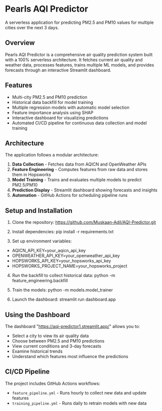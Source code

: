 # Pearls AQI Predictor
A serverless application for predicting PM2.5 and PM10 values for multiple cities over the next 3 days.

## Overview
Pearls AQI Predictor is a comprehensive air quality prediction system built with a 100% serverless architecture. It fetches current air quality and weather data, processes features, trains multiple ML models, and provides forecasts through an interactive Streamlit dashboard.

## Features
- Multi-city PM2.5 and PM10 prediction
- Historical data backfill for model training
- Multiple regression models with automatic model selection
- Feature importance analysis using SHAP
- Interactive dashboard for visualizing predictions
- Automated CI/CD pipeline for continuous data collection and model training

## Architecture
The application follows a modular architecture:
1. **Data Collection** - Fetches data from AQICN and OpenWeather APIs
2. **Feature Engineering** - Computes features from raw data and stores them in Hopsworks
3. **Model Training** - Trains and evaluates multiple models to predict PM2.5/PM10
4. **Prediction Display** - Streamlit dashboard showing forecasts and insights
5. **Automation** - GitHub Actions for scheduling pipeline runs

## Setup and Installation
1. Clone the repository: https://github.com/Muskaan-Adil/AQI-Predictor.git

2. Install dependencies: pip install -r requirements.txt

3. Set up environment variables:
  - AQICN_API_KEY=your_aqicn_api_key
  - OPENWEATHER_API_KEY=your_openweather_api_key
  - HOPSWORKS_API_KEY=your_hopsworks_api_key
  - HOPSWORKS_PROJECT_NAME=your_hopsworks_project

4. Run the backfill to collect historical data: python -m feature_engineering.backfill

5. Train the models: python -m models.model_trainer

6. Launch the dashboard: streamlit run dashboard.app

## Using the Dashboard
The dashboard "https://aqi-predictor1.streamlit.app/" allows you to:
- Select a city to view its air quality data
- Choose between PM2.5 and PM10 predictions
- View current conditions and 3-day forecasts
- Examine historical trends
- Understand which features most influence the predictions

## CI/CD Pipeline
The project includes GitHub Actions workflows:
- `feature_pipeline.yml` - Runs hourly to collect new data and update features
- `training_pipeline.yml` - Runs daily to retrain models with new data
